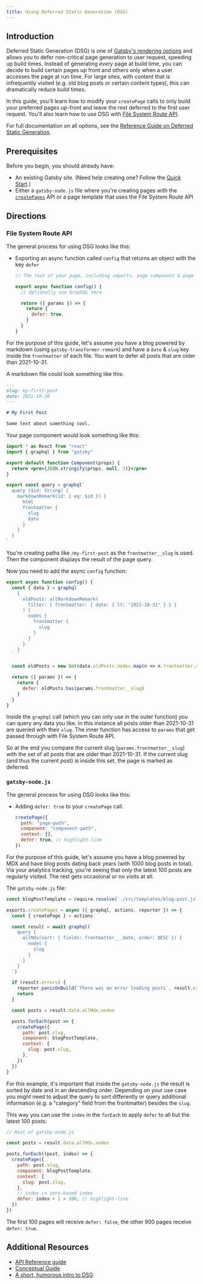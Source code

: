 ```yaml
---
title: Using Deferred Static Generation (DSG)
---
```


## Introduction

Deferred Static Generation (DSG) is one of [Gatsby's rendering options](/docs/conceptual/rendering-options/) and allows you to defer non-critical page generation to user request, speeding up build times. Instead of generating _every_ page at build time, you can decide to build certain pages up front and others only when a user accesses the page at run time. For large sites, with content that is infrequently visited (e.g. old blog posts or certain content types), this can dramatically reduce build times.

In this guide, you'll learn how to modify your `createPage` calls to only build your preferred pages up-front and leave the rest deferred to the first user request. You'll also learn how to use DSG with [File System Route API](/docs/reference/routing/file-system-route-api/).

For full documentation on all options, see the [Reference Guide on Deferred Static Generation](/docs/reference/rendering-options/deferred-static-generation/).

## Prerequisites

Before you begin, you should already have:

- An existing Gatsby site. (Need help creating one? Follow the [Quick Start](/docs/quick-start/).)
- Either a `gatsby-node.js` file where you're creating pages with the [`createPages`](/docs/reference/config-files/gatsby-node#createPages) API or a page template that uses the File System Route API

## Directions

### File System Route API

The general process for using DSG looks like this:

- Exporting an async function called `config` that returns an object with the key `defer`

  ```jsx
  // The rest of your page, including imports, page component & page query etc.

  export async function config() {
    // Optionally use GraphQL here

    return ({ params }) => {
      return {
        defer: true,
      }
    }
  }
  ```

For the purpose of this guide, let's assume you have a blog powered by markdown (using `gatsby-transformer-remark`) and have a `date` & `slug` key inside the `frontmatter` of each file. You want to defer all posts that are older than 2021-10-31.

A markdown file could look something like this:

```md
---
slug: my-first-post
date: 2021-10-30
---

# My First Post

Some text about something cool.
```

Your page component would look something like this:

```jsx:title=src/pages/{MarkdownRemark.frontmatter__slug}.jsx
import * as React from "react"
import { graphql } from "gatsby"

export default function Component(props) {
  return <pre>{JSON.stringify(props, null, 2)}</pre>
}

export const query = graphql`
  query ($id: String) {
    markdownRemark(id: { eq: $id }) {
      html
      frontmatter {
        slug
        date
      }
    }
  }
`
```

You're creating paths like `/my-first-post` as the `frontmatter__slug` is used. Then the component displays the result of the page query.

Now you need to add the async `config` function:

```jsx:title=src/pages/{MarkdownRemark.frontmatter__slug}.jsx
export async function config() {
  const { data } = graphql`
    {
      oldPosts: allMarkdownRemark(
        filter: { frontmatter: { date: { lt: "2021-10-31" } } }
      ) {
        nodes {
          frontmatter {
            slug
          }
        }
      }
    }
  `

  const oldPosts = new Set(data.oldPosts.nodes.map(n => n.frontmatter.slug))

  return ({ params }) => {
    return {
      defer: oldPosts.has(params.frontmatter__slug)
    }
  }
}
```

Inside the `graphql` call (which you can only use in the outer function) you can query any data you like. In this instance all posts older than 2021-10-31 are queried with their `slug`. The inner function has access to `params` that get passed through with File System Route API.

So at the end you compare the current slug (`params.frontmatter__slug`) with the set of all posts that are older than 2021-10-31. If the current slug (and thus the current post) is inside this set, the page is marked as deferred.

### `gatsby-node.js`

The general process for using DSG looks like this:

- Adding `defer: true` to your `createPage` call.

  ```js
  createPage({
    path: "page-path",
    component: "component-path",
    context: {},
    defer: true, // highlight-line
  })
  ```

For the purpose of this guide, let's assume you have a blog powered by MDX and have blog posts dating back years (with 1000 blog posts in total). Via your analytics tracking, you're seeing that only the latest 100 posts are regularly visited. The rest gets occasional or no visits at all.

The `gatsby-node.js` file:

```js:title=gatsby-node.js
const blogPostTemplate = require.resolve(`./src/templates/blog-post.js`)

exports.createPages = async ({ graphql, actions, reporter }) => {
  const { createPage } = actions

  const result = await graphql(`
    query {
      allMdx(sort: { fields: frontmatter___date, order: DESC }) {
        nodes {
          slug
        }
      }
    }
  `)

  if (result.errors) {
    reporter.panicOnBuild(`There was an error loading posts`, result.errors)
    return
  }

  const posts = result.data.allMdx.nodes

  posts.forEach(post => {
    createPage({
      path: post.slug,
      component: blogPostTemplate,
      context: {
        slug: post.slug,
      },
    })
  })
}
```

For this example, it's important that inside the `gatsby-node.js` the result is sorted by date and in an descending order. Depending on your use case you might need to adjust the query to sort differently or query additional information (e.g. a "category" field from the frontmatter) besides the `slug`.

This way you can use the `index` in the `forEach` to apply `defer` to all but the latest 100 posts:

```js:title=gatsby-node.js
// Rest of gatsby-node.js

const posts = result.data.allMdx.nodes

posts.forEach((post, index) => {
  createPage({
    path: post.slug,
    component: blogPostTemplate,
    context: {
      slug: post.slug,
    },
    // index is zero-based index
    defer: index + 1 > 100, // highlight-line
  })
})
```

The first 100 pages will receive `defer: false`, the other 900 pages receive `defer: true`.

## Additional Resources

- [API Reference guide](/docs/reference/rendering-options/deferred-static-generation/)
- [Conceptual Guide](/docs/conceptual/rendering-options/)
- [A short, humorous intro to DSG](https://www.youtube.com/watch?v=5vVT_4vEa_Y&list=PLCU2qJekvcN1j3q1U9ONvH0M9JHn0oOJm&index=3)
